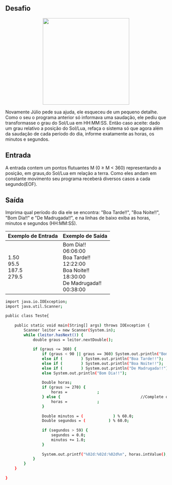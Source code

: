 ## Desafio

<p align="center">
    <img src="../../../../../assets/mudancacontinua.png" width="270" height="270">
</p>


Novamente Júlio pede sua ajuda, ele esqueceu de um pequeno detalhe. Como o seu o programa anterior só informava uma saudação, ele pediu que transformasse o grau do Sol/Lua em HH:MM:SS. Então caso aceite: dado um grau relativo a posição do Sol/Lua, refaça o sistema só que agora além da saudação de cada período do dia, informe exatamente as horas, os minutos e segundos.


## Entrada

A entrada contem um pontos flutuantes M (0 ≥ M < 360) representando a posição, em graus,do Sol/Lua em relação a terra. Como eles andam em constante movimento seu programa receberá diversos casos a cada segundo(EOF).

## Saída

Imprima qual período do dia ele se encontra: "Boa Tarde!!", "Boa Noite!!", "Bom Dia!!" e "De Madrugada!!", e na linhas de baixo exiba as horas, minutos e segundos (HH:MM:SS).

| Exemplo de Entrada | Exemplo de Saída|
| ---|--- |
| 1.50<br />95.5<br />187.5<br />279.5 | Bom Dia!!<br />06:06:00<br />Boa Tarde!!<br />12:22:00<br />Boa Noite!!<br />18:30:00<br />De Madrugada!!<br />00:38:00 |

```bash
import java.io.IOException;
import java.util.Scanner;

public class Teste{
	
    public static void main(String[] args) throws IOException {
    	Scanner leitor = new Scanner(System.in);
    	while (leitor.hasNext()) {
    		double graus = leitor.nextDouble();
    		
    		if (graus <= 360) {
	    		if (graus < 90 || graus == 360) System.out.println("Bom Dia!!");
	    		else if (        ) System.out.println("Boa Tarde!!");
	    		else if (        ) System.out.println("Boa Noite!!");
	    		else if (        ) System.out.println("De Madrugada!!");
	    		else System.out.println("Bom Dia!!");
	    		    
	    		Double horas;
	    		if (graus >= 270) {
	    			horas =             ;
	    		} else {                                   //Complete o código nos espaços em branco
	    			horas =             ;
	    		}
	    		
	    		Double minutos = (             ) % 60.0;
	    		Double segundos = (          ) % 60.0;
	    		
	    		if (segundos > 59) {
	    			segundos = 0.0;
	    			minutos += 1.0;
	    		}
	    		
	    		System.out.printf("%02d:%02d:%02d%n", horas.intValue(), minutos.intValue(), segundos.intValue());
    		}
    	}
    }
    
}

```